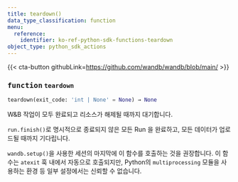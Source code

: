 ```yaml
---
title: teardown()
data_type_classification: function
menu:
  reference:
    identifier: ko-ref-python-sdk-functions-teardown
object_type: python_sdk_actions
---
```


{{< cta-button githubLink=https://github.com/wandb/wandb/blob/main/ >}}




### <kbd>function</kbd> `teardown`

```python
teardown(exit_code: 'int | None' = None) → None
```

W&B 작업이 모두 완료되고 리소스가 해제될 때까지 대기합니다.

`run.finish()`로 명시적으로 종료되지 않은 모든 Run 을 완료하고, 모든 데이터가 업로드될 때까지 기다립니다.

`wandb.setup()`을 사용한 세션의 마지막에 이 함수를 호출하는 것을 권장합니다. 이 함수는 `atexit` 훅 내에서 자동으로 호출되지만, Python의 `multiprocessing` 모듈을 사용하는 환경 등 일부 설정에서는 신뢰할 수 없습니다.
